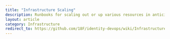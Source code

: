 ```yaml
---
title: "Infrastructure Scaling"
description: Runbooks for scaling out or up various resources in anticipation of or response too added load
layout: article
category: Infrastructure
redirect_to: https://github.com/18F/identity-devops/wiki/Infrastructure-Scaling
---
```

